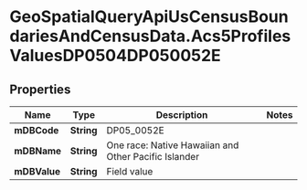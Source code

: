 # GeoSpatialQueryApiUsCensusBoundariesAndCensusData.Acs5ProfilesValuesDP0504DP050052E

## Properties

Name | Type | Description | Notes
------------ | ------------- | ------------- | -------------
**mDBCode** | **String** | DP05_0052E | 
**mDBName** | **String** | One race: Native Hawaiian and Other Pacific Islander | 
**mDBValue** | **String** | Field value | 


